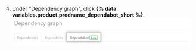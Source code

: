 4. Under "Dependency graph", click **{% data variables.product.prodname_dependabot_short %}**. ![Dependency graph, {% data variables.product.prodname_dependabot_short %} tab](/assets/images/help/dependabot/dependabot-tab-beta.png)
